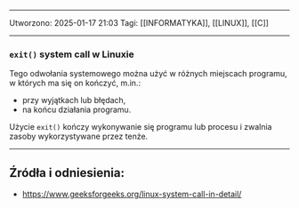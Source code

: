 
---
Utworzono: 2025-01-17 21:03
Tagi: [[INFORMATYKA]], [[LINUX]], [[C]]

---

### **`exit()` system call w Linuxie**
Tego odwołania systemowego można użyć w różnych miejscach programu, w których ma się on kończyć, m.in.:
- przy wyjątkach lub błędach,
- na końcu działania programu.

Użycie `exit()` kończy wykonywanie się programu lub procesu i zwalnia zasoby wykorzystywane przez tenże.



---
## Źródła i odniesienia:
- https://www.geeksforgeeks.org/linux-system-call-in-detail/